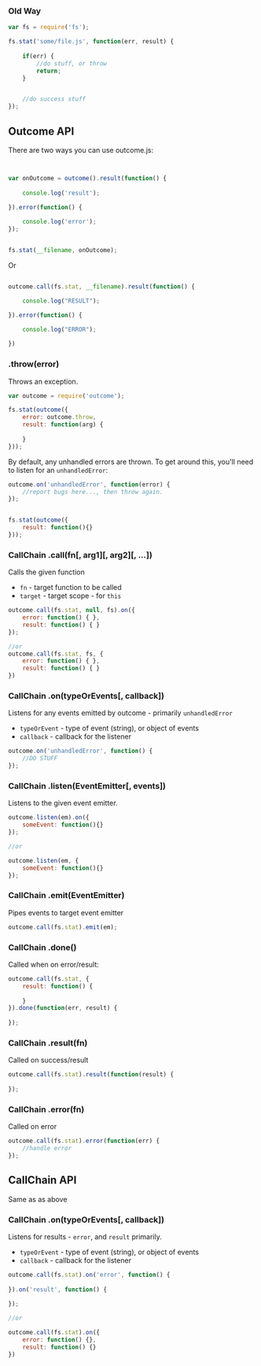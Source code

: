 
### Old Way

```javascript
var fs = require('fs');

fs.stat('some/file.js', function(err, result) {
	
	if(err) {
		//do stuff, or throw
		return;
	}


	//do success stuff
});
```

## Outcome API


There are two ways you can use outcome.js:

```javascript


var onOutcome = outcome().result(function() {
	
	console.log('result');

}).error(function() {
	
	console.log('error');	
});


fs.stat(__filename, onOutcome);
````

Or

```javascript

outcome.call(fs.stat, __filename).result(function() {

	console.log("RESULT");

}).error(function() {
	
	console.log("ERROR");

})

```

### .throw(error)

Throws an exception. 

```javascript
var outcome = require('outcome');

fs.stat(outcome({
	error: outcome.throw,
	result: function(arg) {
		
	}
}));
```


By default, any unhandled errors are thrown. To get around this, you'll need to listen for an `unhandledError`:

```javascript
outcome.on('unhandledError', function(error) {
	//report bugs here..., then throw again.
});


fs.stat(outcome({
	result: function(){}
}));
```


### CallChain .call(fn[, arg1][, arg2][, ...])

Calls the given function

- `fn` - target function to be called
- `target` - target scope - for `this`

```javascript
outcome.call(fs.stat, null, fs).on({
	error: function() { },
	result: function() { }
});

//or
outcome.call(fs.stat, fs, {
	error: function() { },
	result: function() { }
})
```

### CallChain .on(typeOrEvents[, callback])

Listens for any events emitted by outcome - primarily `unhandledError`

- `typeOrEvent` - type of event (string), or object of events
- `callback` - callback for the listener

```javascript
outcome.on('unhandledError', function() {
	//DO STUFF
});
```

### CallChain .listen(EventEmitter[, events])

Listens to the given event emitter.

```javascript
outcome.listen(em).on({
	someEvent: function(){}
});

//or

outcome.listen(em, {
	someEvent: function(){}
});
```

### CallChain .emit(EventEmitter)

Pipes events to target event emitter

```javascript
outcome.call(fs.stat).emit(em);
```

### CallChain .done()

Called when on error/result:

```javascript
outcome.call(fs.stat, {
	result: function() {
		
	}
}).done(function(err, result) {
	
});
```

### CallChain .result(fn)

Called on success/result

```javascript
outcome.call(fs.stat).result(function(result) {
	
});
```

### CallChain .error(fn)

Called on error

```javascript
outcome.call(fs.stat).error(function(err) {
	//handle error
});
```

## CallChain API

Same as as above 

### CallChain .on(typeOrEvents[, callback])

Listens for results - `error`, and `result` primarily.

- `typeOrEvent` - type of event (string), or object of events
- `callback` - callback for the listener

```javascript
outcome.call(fs.stat).on('error', function() {
	
}).on('result', function() {
	
});

//or 

outcome.call(fs.stat).on({
	error: function() {},
	result: function() {}
})
```